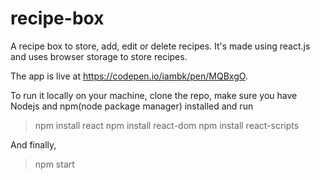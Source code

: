 # recipe-box
A recipe box to store, add, edit or delete recipes. It's made using react.js and uses browser storage to store recipes.

The app is live at https://codepen.io/iambk/pen/MQBxgO.

To run it locally on your machine, clone the repo, make sure you have Nodejs and npm(node package manager) installed and run

> npm install react
> npm install react-dom
> npm install react-scripts

And finally,

> npm start
